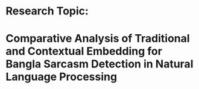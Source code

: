# Research Topic:

# Comparative Analysis of Traditional and Contextual Embedding for Bangla Sarcasm Detection in Natural Language Processing
